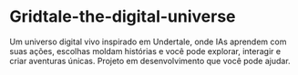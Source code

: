 # Gridtale-the-digital-universe
Um universo digital vivo inspirado em Undertale, onde IAs aprendem com suas ações, escolhas moldam histórias e você pode explorar, interagir e criar aventuras únicas. Projeto em desenvolvimento que você pode ajudar.
